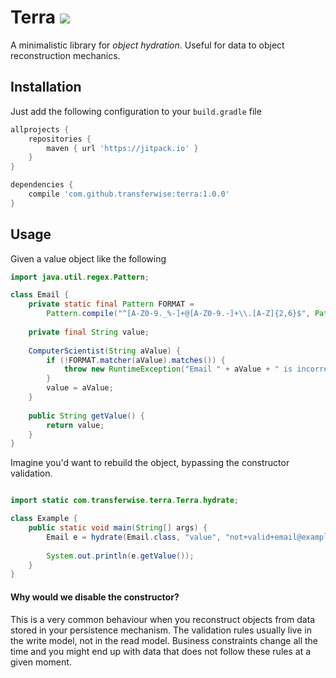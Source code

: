 # Terra ![](https://circleci.com/gh/transferwise/terra/tree/master.svg?style=shield&circle-token=d21528d74884febe70e52b220c13b58e763a375b)

A minimalistic library for _object hydration_. Useful for data to object reconstruction mechanics.

## Installation

Just add the following configuration to your `build.gradle` file

```gradle
allprojects {
    repositories {
        maven { url 'https://jitpack.io' }
    }
}

dependencies {
    compile 'com.github.transferwise:terra:1.0.0'
}
```

## Usage

Given a value object like the following

```java
import java.util.regex.Pattern;

class Email {
    private static final Pattern FORMAT = 
        Pattern.compile("^[A-Z0-9._%-]+@[A-Z0-9.-]+\\.[A-Z]{2,6}$", Pattern.CASE_INSENSITIVE);
    
    private final String value;
    
    ComputerScientist(String aValue) {
        if (!FORMAT.matcher(aValue).matches()) {
            throw new RuntimeException("Email " + aValue + " is incorrect");
        }
        value = aValue;
    }
    
    public String getValue() {
        return value;
    }
}
```

Imagine you'd want to rebuild the object, bypassing the constructor validation.

```java

import static com.transferwise.terra.Terra.hydrate;

class Example {
    public static void main(String[] args) {
        Email e = hydrate(Email.class, "value", "not+valid+email@example.com");
        
        System.out.println(e.getValue());
    }
}
```

#### Why would we disable the constructor?

This is a very common behaviour when you reconstruct objects from data stored in your persistence mechanism. The validation rules usually live in the write model, not in the read model. Business constraints change all the time and you might end up with data that does not follow these rules at a given moment. 